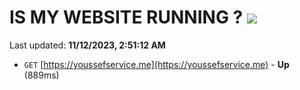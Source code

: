 # IS MY WEBSITE RUNNING ? [![](https://img.shields.io/static/v1?label=Sponsor&message=%E2%9D%A4&logo=GitHub&color=%23fe8e86)](https://github.com/sponsors/<username>)

Last updated: **11/12/2023, 2:51:12 AM**

- `GET` [https://youssefservice.me](https://youssefservice.me) - **Up** (889ms)
